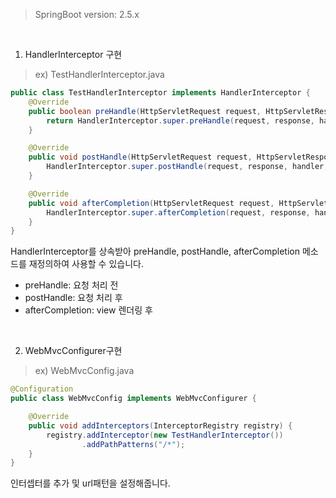 > SpringBoot version: 2.5.x

<br>

1. HandlerInterceptor 구현
> ex) TestHandlerInterceptor.java

~~~java
public class TestHandlerInterceptor implements HandlerInterceptor {
    @Override
    public boolean preHandle(HttpServletRequest request, HttpServletResponse response, Object handler) throws Exception {
        return HandlerInterceptor.super.preHandle(request, response, handler);
    }

    @Override
    public void postHandle(HttpServletRequest request, HttpServletResponse response, Object handler, ModelAndView modelAndView) throws Exception {
        HandlerInterceptor.super.postHandle(request, response, handler, modelAndView);
    }

    @Override
    public void afterCompletion(HttpServletRequest request, HttpServletResponse response, Object handler, Exception ex) throws Exception {
        HandlerInterceptor.super.afterCompletion(request, response, handler, ex);
    }
}
~~~

HandlerInterceptor를 상속받아 preHandle, postHandle, afterCompletion 메소드를 재정의하여 사용할 수 있습니다. <br>
- preHandle: 요청 처리 전
- postHandle: 요청 처리 후
- afterCompletion: view 렌더링 후

<br>

2. WebMvcConfigurer구현
> ex) WebMvcConfig.java

~~~java
@Configuration
public class WebMvcConfig implements WebMvcConfigurer {

    @Override
    public void addInterceptors(InterceptorRegistry registry) {
        registry.addInterceptor(new TestHandlerInterceptor())
                .addPathPatterns("/*");
    }
}
~~~

인터셉터를 추가 및 url패턴을 설정해줍니다.
